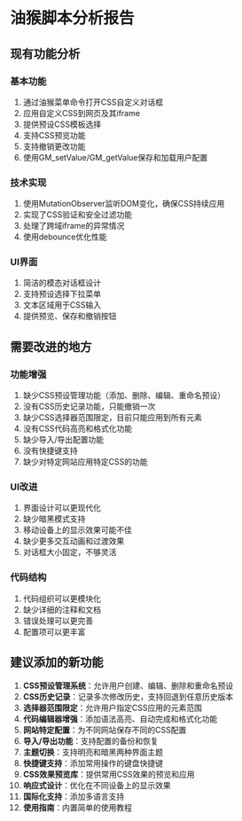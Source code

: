 # 油猴脚本分析报告

## 现有功能分析

### 基本功能
1. 通过油猴菜单命令打开CSS自定义对话框
2. 应用自定义CSS到网页及其iframe
3. 提供预设CSS模板选择
4. 支持CSS预览功能
5. 支持撤销更改功能
6. 使用GM_setValue/GM_getValue保存和加载用户配置

### 技术实现
1. 使用MutationObserver监听DOM变化，确保CSS持续应用
2. 实现了CSS验证和安全过滤功能
3. 处理了跨域iframe的异常情况
4. 使用debounce优化性能

### UI界面
1. 简洁的模态对话框设计
2. 支持预设选择下拉菜单
3. 文本区域用于CSS输入
4. 提供预览、保存和撤销按钮

## 需要改进的地方

### 功能增强
1. 缺少CSS预设管理功能（添加、删除、编辑、重命名预设）
2. 没有CSS历史记录功能，只能撤销一次
3. 缺少CSS选择器范围限定，目前只能应用到所有元素
4. 没有CSS代码高亮和格式化功能
5. 缺少导入/导出配置功能
6. 没有快捷键支持
7. 缺少对特定网站应用特定CSS的功能

### UI改进
1. 界面设计可以更现代化
2. 缺少暗黑模式支持
3. 移动设备上的显示效果可能不佳
4. 缺少更多交互动画和过渡效果
5. 对话框大小固定，不够灵活

### 代码结构
1. 代码组织可以更模块化
2. 缺少详细的注释和文档
3. 错误处理可以更完善
4. 配置项可以更丰富

## 建议添加的新功能

1. **CSS预设管理系统**：允许用户创建、编辑、删除和重命名预设
2. **CSS历史记录**：记录多次修改历史，支持回退到任意历史版本
3. **选择器范围限定**：允许用户指定CSS应用的元素范围
4. **代码编辑器增强**：添加语法高亮、自动完成和格式化功能
5. **网站特定配置**：为不同网站保存不同的CSS配置
6. **导入/导出功能**：支持配置的备份和恢复
7. **主题切换**：支持明亮和暗黑两种界面主题
8. **快捷键支持**：添加常用操作的键盘快捷键
9. **CSS效果预览库**：提供常用CSS效果的预览和应用
10. **响应式设计**：优化在不同设备上的显示效果
11. **国际化支持**：添加多语言支持
12. **使用指南**：内置简单的使用教程
